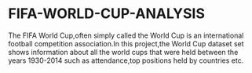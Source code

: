 # FIFA-WORLD-CUP-ANALYSIS
The FIFA World Cup,often simply called the World Cup is an international football competition association.In this project,the World Cup dataset set shows information about all the world cups that were held between the years 1930-2014 such as attendance,top positions held by countries etc.
